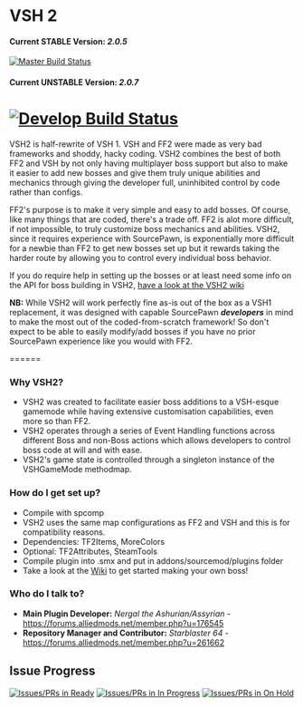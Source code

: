 # VSH 2 #

#### Current STABLE Version: *2.0.5*
[![Master Build Status](https://travis-ci.org/VSH2-Devs/Vs-Saxton-Hale-2.svg?branch=master)](https://travis-ci.org/VSH2-Devs/Vs-Saxton-Hale-2)
#### Current UNSTABLE Version: *2.0.7*
[![Develop Build Status](https://travis-ci.org/VSH2-Devs/Vs-Saxton-Hale-2.svg?branch=develop)](https://travis-ci.org/VSH2-Devs/Vs-Saxton-Hale-2)
======
VSH2 is half-rewrite of VSH 1. VSH and FF2 were made as very bad frameworks and shoddy, hacky coding. VSH2 combines the best of both FF2 and VSH by not only having multiplayer boss support but also to make it easier to add new bosses and give them truly unique abilities and mechanics through giving the developer full, uninhibited control by code rather than configs.

FF2's purpose is to make it very simple and easy to add bosses. Of course, like many things that are coded, there's a trade off. FF2 is alot more difficult, if not impossible, to truly customize boss mechanics and abilities. VSH2, since it requires experience with SourcePawn, is exponentially more difficult for a newbie than FF2 to get new bosses set up but it rewards taking the harder route by allowing you to control every individual boss behavior.

If you do require help in setting up the bosses or at least need some info on the API for boss building in VSH2, [have a look at the VSH2 wiki](https://github.com/VSH2-Devs/Vs-Saxton-Hale-2/wiki)

**NB:** While VSH2 will work perfectly fine as-is out of the box as a VSH1 replacement, it was designed with capable SourcePawn **_developers_** in mind to make the most out of the coded-from-scratch framework! So don't expect to be able to easily modify/add bosses if you have no prior SourcePawn experience like you would with FF2.

======
### Why VSH2? ###

* VSH2 was created to facilitate easier boss additions to a VSH-esque gamemode while having extensive customisation capabilities, even more so than FF2.
* VSH2 operates through a series of Event Handling functions across different Boss and non-Boss actions which allows developers to control boss code at will and with ease.
* VSH2's game state is controlled through a singleton instance of the VSHGameMode methodmap.

### How do I get set up? ###

* Compile with spcomp
* VSH2 uses the same map configurations as FF2 and VSH and this is for compatibility reasons.
* Dependencies: TF2Items, MoreColors
 * Optional: TF2Attributes, SteamTools
* Compile plugin into .smx and put in addons/sourcemod/plugins folder
* Take a look at the [Wiki](https://github.com/VSH2-Devs/Vs-Saxton-Hale-2/wiki) to get started making your own boss!

### Who do I talk to? ###

* **Main Plugin Developer:** *Nergal the Ashurian/Assyrian* - https://forums.alliedmods.net/member.php?u=176545
* **Repository Manager and Contributor:** *Starblaster 64* - https://forums.alliedmods.net/member.php?u=261662


## Issue Progress ##
[![Issues/PRs in Ready](https://badge.waffle.io/VSH2-Devs/Vs-Saxton-Hale-2.svg?label=ready&title=Ready)](https://overv.io/VSH2-Devs/Vs-Saxton-Hale-2/)
[![Issues/PRs in In Progress](https://badge.waffle.io/VSH2-Devs/Vs-Saxton-Hale-2.svg?label=in%20progress&title=In%20Progress)](https://overv.io/VSH2-Devs/Vs-Saxton-Hale-2/)
[![Issues/PRs in On Hold](https://badge.waffle.io/VSH2-Devs/Vs-Saxton-Hale-2.svg?label=on%20hold&title=On%20Hold)](https://overv.io/VSH2-Devs/Vs-Saxton-Hale-2/)
